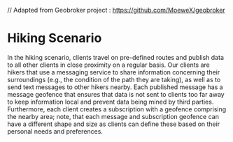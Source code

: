 // Adapted from Geobroker project : https://github.com/MoeweX/geobroker

# Hiking Scenario

In the hiking scenario, clients travel on pre-defined routes and publish data to all other clients in close proximity
on a regular basis.
Our clients are hikers that use a messaging service to share information concerning their surroundings (e.g., the
condition of the path they are taking), as well as to send text messages to other hikers nearby.
Each published message has a message geofence that ensures that data is not sent to clients too far away to keep
information local and prevent data being mined by third parties.
Furthermore, each client creates a subscription with a geofence comprising the nearby area; note, that each message and
subscription geofence can have a different shape and size as clients can define these based on their personal needs and
preferences.